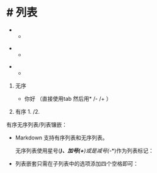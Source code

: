 <!--
 * @Author: your name
 * @Date: 2020-01-06 19:50:21
 * @LastEditTime: 2020-01-06 20:18:51
 * @LastEditors: your name
 * @Description: In User Settings Edit
 * @FilePath: \beixiang_ly\LY_Restart\dayTask\20200106\Markdown\3.md
 -->
# # 列表

+ +

* *

- -

1. 无序     
   - 你好 （直接使用tab 然后用* /- /+ ）

2. 有序 1. /2.  

有序无序列表/列表镶嵌：

* Markdown 支持有序列表和无序列表。

  无序列表使用星号(*****)、加号(**+**)或是减号(**-**)作为列表标记：

* 列表嵌套只需在子列表中的选项添加四个空格即可：     

  

  